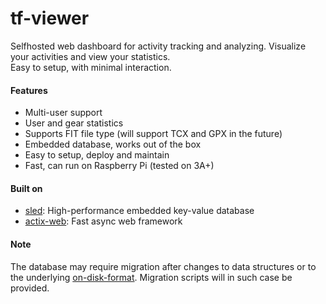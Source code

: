 # tf-viewer
Selfhosted web dashboard for activity tracking and analyzing. Visualize your activities and view your statistics.  
Easy to setup, with minimal interaction.


#### Features
- Multi-user support
- User and gear statistics
- Supports FIT file type (will support TCX and GPX in the future)
- Embedded database, works out of the box
- Easy to setup, deploy and maintain
- Fast, can run on Raspberry Pi (tested on 3A+)

#### Built on
- [sled](https://github.com/spacejam/sled): High-performance embedded key-value database
- [actix-web](https://actix.rs): Fast async web framework

#### Note
The database may require migration after changes to data structures or to the underlying [on-disk-format](https://github.com/spacejam/sled#known-issues-warnings).
Migration scripts will in such case be provided.

